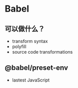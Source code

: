 # Babel



## 可以做什么？

- transform syntax
- polyfill
- source code transformations



## @babel/preset-env

- lastest JavaScript